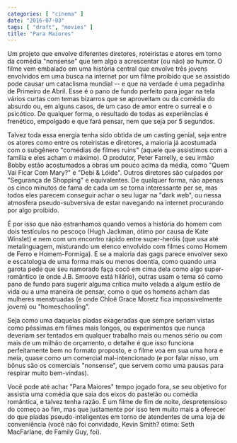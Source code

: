 ```yaml
---
categories: [ "cinema" ]
date: "2016-07-03"
tags: [ "draft", "movies" ]
title: "Para Maiores"
---
```

Um projeto que envolve diferentes diretores, roteiristas e atores em
torno da comédia "nonsense" que tem algo a acrescentar (ou não) ao
humor. O filme vem embalado em uma história central que envolve três
jovens envolvidos em uma busca na internet por um filme proibido que se
assistido pode causar um cataclisma mundial -- e que na verdade é uma
pegadinha de Primeiro de Abril. Esse é o pano de fundo perfeito para
jogar na tela vários curtas com temas bizarros que se aproveitam ou
da comédia do absurdo ou, em alguns casos, de um caso de amor entre
o surreal e o psicótico. De qualquer forma, o resultado de todas as
experiências é frenético, empolgado e que fará pensar, nem que seja
por 5 segundos.

Talvez toda essa energia tenha sido obtida de um casting genial, seja
entre os atores como entre os roteiristas e diretores, a maioria já
acostumada com o subgênero "comédias de filmes ruins" (aquele que
assistimos com a família e eles acham o máximo). O produtor, Peter
Farrelly, e seu irmão Bobby estão acostumados a obras um pouco acima
da média, como "Quem Vai Ficar Com Mary?" e "Debi & Lóide". Outros
diretores são culpados por "Segurança de Shopping" e equivalentes. De
qualquer forma, não apenas os cinco minutos de fama de cada um se torna
interessante per se, mas todos eles parecem conseguir achar o seu lugar
na "dark web", ou nessa atmosfera pseudo-subversiva de estar navegando
na internet procurando por algo proibido.

É por isso que não estranhamos quando vemos a história do homem com
dois testículos no pescoço (Hugh Jackman, ótimo por causa de Kate
Winslet) e nem com um encontro rápido entre super-heróis (que usa até
metalinguagem, misturando um elenco envolvido com filmes como Homem de
Ferro e Homem-Formiga). E se a maioria das gags parece envolver sexo e
escatologia de uma forma mais ou menos doentia, como quando uma garota
pede que seu namorado faça cocô em cima dela como algo super-romântico
(e onde J.B. Smoove está hilário), outras usam o tema só como pano
de fundo para sugerir alguma crítica muito velada a algum estilo de
vida ou a uma maneira de pensar, como o que os homens acham das mulheres
menstruadas (e onde Chloë Grace Moretz fica impossivelmente jovem) ou
"homeschooling".

Seja como uma daquelas piadas exageradas que sempre seriam vistas como
péssimas em filmes mais longos, ou experimentos que nunca deveriam
ser tentados em qualquer trabalho mais ou menos sério ou com mais de
um milhão de orçamento, o detalhe é que isso funciona perfeitamente
bem no formato proposto, e o filme voa em sua uma hora e meia, quase
como um comercial mal-intencionado (e por falar nisso, um bônus são
os comerciais "nonsense", que servem como uma pausas para respirar muito
bem-vindas).

Você pode até achar "Para Maiores" tempo jogado fora, se seu
objetivo for assistia uma comédia que saia dos eixos do pastelão
ou comédia romântica, e talvez tenha razão. É um filme de fim de
noite, despretensioso do começo ao fim, mas que justamente por isso
tem muito mais a oferecer do que piadas pseudo-inteligentes em torno
de atendentes de uma loja de conveniência (você não foi convidado,
Kevin Smith? ótimo: Seth MacFarlane, de Family Guy, foi).
